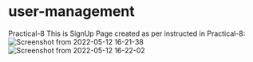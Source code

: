 # user-management
Practical-8
This is SignUp Page created as per instructed in Practical-8:![Screenshot from 2022-05-12 16-21-38](https://user-images.githubusercontent.com/100192892/168068751-7ce74ae6-6ea1-433e-8863-1ee02b266b05.png)
![Screenshot from 2022-05-12 16-22-02](https://user-images.githubusercontent.com/100192892/168068779-f1521f19-32cf-4fa6-91ab-057aef01a421.png)

